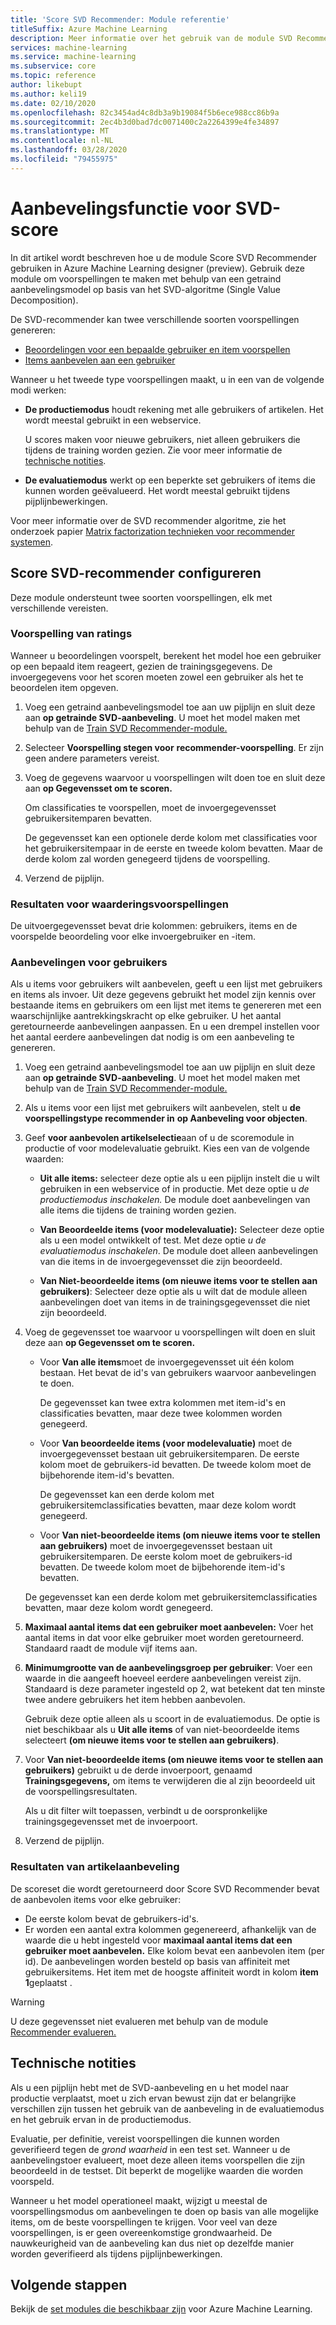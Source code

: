 ```yaml
---
title: 'Score SVD Recommender: Module referentie'
titleSuffix: Azure Machine Learning
description: Meer informatie over het gebruik van de module SVD Recommender score in Azure Machine Learning om aanbevelingsvoorspellingen voor een gegevensset te scoren.
services: machine-learning
ms.service: machine-learning
ms.subservice: core
ms.topic: reference
author: likebupt
ms.author: keli19
ms.date: 02/10/2020
ms.openlocfilehash: 82c3454ad4c8db3a9b19084f5b6ece988cc86b9a
ms.sourcegitcommit: 2ec4b3d0bad7dc0071400c2a2264399e4fe34897
ms.translationtype: MT
ms.contentlocale: nl-NL
ms.lasthandoff: 03/28/2020
ms.locfileid: "79455975"
---
```

# <a name="score-svd-recommender"></a>Aanbevelingsfunctie voor SVD-score 

In dit artikel wordt beschreven hoe u de module Score SVD Recommender gebruiken in Azure Machine Learning designer (preview). Gebruik deze module om voorspellingen te maken met behulp van een getraind aanbevelingsmodel op basis van het SVD-algoritme (Single Value Decomposition).

De SVD-recommender kan twee verschillende soorten voorspellingen genereren:

- [Beoordelingen voor een bepaalde gebruiker en item voorspellen](#prediction-of-ratings)
- [Items aanbevelen aan een gebruiker](#recommendations-for-users)

Wanneer u het tweede type voorspellingen maakt, u in een van de volgende modi werken:

- **De productiemodus** houdt rekening met alle gebruikers of artikelen. Het wordt meestal gebruikt in een webservice.

  U scores maken voor nieuwe gebruikers, niet alleen gebruikers die tijdens de training worden gezien. Zie voor meer informatie de [technische notities](#technical-notes). 

- **De evaluatiemodus** werkt op een beperkte set gebruikers of items die kunnen worden geëvalueerd. Het wordt meestal gebruikt tijdens pijplijnbewerkingen.

Voor meer informatie over de SVD recommender algoritme, zie het onderzoek papier [Matrix factorization technieken voor recommender systemen](https://datajobs.com/data-science-repo/Recommender-Systems-[Netflix].pdf).

## <a name="how-to-configure-score-svd-recommender"></a>Score SVD-recommender configureren

Deze module ondersteunt twee soorten voorspellingen, elk met verschillende vereisten. 

###  <a name="prediction-of-ratings"></a>Voorspelling van ratings

Wanneer u beoordelingen voorspelt, berekent het model hoe een gebruiker op een bepaald item reageert, gezien de trainingsgegevens. De invoergegevens voor het scoren moeten zowel een gebruiker als het te beoordelen item opgeven.

1. Voeg een getraind aanbevelingsmodel toe aan uw pijplijn en sluit deze aan **op getrainde SVD-aanbeveling**. U moet het model maken met behulp van de [Train SVD Recommender-module.](train-SVD-recommender.md)

2. Selecteer **Voorspelling stegen voor** **recommender-voorspelling**. Er zijn geen andere parameters vereist.

3. Voeg de gegevens waarvoor u voorspellingen wilt doen toe en sluit deze aan **op Gegevensset om te scoren.**

   Om classificaties te voorspellen, moet de invoergegevensset gebruikersitemparen bevatten.

   De gegevensset kan een optionele derde kolom met classificaties voor het gebruikersitempaar in de eerste en tweede kolom bevatten. Maar de derde kolom zal worden genegeerd tijdens de voorspelling.

4. Verzend de pijplijn.

### <a name="results-for-rating-predictions"></a>Resultaten voor waarderingsvoorspellingen 

De uitvoergegevensset bevat drie kolommen: gebruikers, items en de voorspelde beoordeling voor elke invoergebruiker en -item.

###  <a name="recommendations-for-users"></a>Aanbevelingen voor gebruikers 

Als u items voor gebruikers wilt aanbevelen, geeft u een lijst met gebruikers en items als invoer. Uit deze gegevens gebruikt het model zijn kennis over bestaande items en gebruikers om een lijst met items te genereren met een waarschijnlijke aantrekkingskracht op elke gebruiker. U het aantal geretourneerde aanbevelingen aanpassen. En u een drempel instellen voor het aantal eerdere aanbevelingen dat nodig is om een aanbeveling te genereren.

1. Voeg een getraind aanbevelingsmodel toe aan uw pijplijn en sluit deze aan **op getrainde SVD-aanbeveling**.  U moet het model maken met behulp van de [Train SVD Recommender-module.](train-svd-recommender.md)

2. Als u items voor een lijst met gebruikers wilt aanbevelen, stelt u **de voorspellingstype recommender in** **op Aanbeveling voor objecten**.

3. Geef **voor aanbevolen artikelselectie**aan of u de scoremodule in productie of voor modelevaluatie gebruikt. Kies een van de volgende waarden:

    - **Uit alle items:** selecteer deze optie als u een pijplijn instelt die u wilt gebruiken in een webservice of in productie.  Met deze optie u *de productiemodus inschakelen.* De module doet aanbevelingen van alle items die tijdens de training worden gezien.

    - **Van Beoordeelde items (voor modelevaluatie):** Selecteer deze optie als u een model ontwikkelt of test. Met deze optie *u de evaluatiemodus inschakelen*. De module doet alleen aanbevelingen van die items in de invoergegevensset die zijn beoordeeld.
    
    - **Van Niet-beoordeelde items (om nieuwe items voor te stellen aan gebruikers)**: Selecteer deze optie als u wilt dat de module alleen aanbevelingen doet van items in de trainingsgegevensset die niet zijn beoordeeld. 

4. Voeg de gegevensset toe waarvoor u voorspellingen wilt doen en sluit deze aan **op Gegevensset om te scoren.**

    - Voor **Van alle items**moet de invoergegevensset uit één kolom bestaan. Het bevat de id's van gebruikers waarvoor aanbevelingen te doen.

      De gegevensset kan twee extra kolommen met item-id's en classificaties bevatten, maar deze twee kolommen worden genegeerd. 

    - Voor **Van beoordeelde items (voor modelevaluatie)** moet de invoergegevensset bestaan uit gebruikersitemparen. De eerste kolom moet de gebruikers-id bevatten. De tweede kolom moet de bijbehorende item-id's bevatten.

      De gegevensset kan een derde kolom met gebruikersitemclassificaties bevatten, maar deze kolom wordt genegeerd.

    - Voor **Van niet-beoordeelde items (om nieuwe items voor te stellen aan gebruikers)** moet de invoergegevensset bestaan uit gebruikersitemparen. De eerste kolom moet de gebruikers-id bevatten. De tweede kolom moet de bijbehorende item-id's bevatten.

     De gegevensset kan een derde kolom met gebruikersitemclassificaties bevatten, maar deze kolom wordt genegeerd.

5. **Maximaal aantal items dat een gebruiker moet aanbevelen:** Voer het aantal items in dat voor elke gebruiker moet worden geretourneerd. Standaard raadt de module vijf items aan.

6. **Minimumgrootte van de aanbevelingsgroep per gebruiker**: Voer een waarde in die aangeeft hoeveel eerdere aanbevelingen vereist zijn. Standaard is deze parameter ingesteld op 2, wat betekent dat ten minste twee andere gebruikers het item hebben aanbevolen.

   Gebruik deze optie alleen als u scoort in de evaluatiemodus. De optie is niet beschikbaar als u **Uit alle items** of van niet-beoordeelde items selecteert **(om nieuwe items voor te stellen aan gebruikers)**.

7.  Voor **Van niet-beoordeelde items (om nieuwe items voor te stellen aan gebruikers)** gebruikt u de derde invoerpoort, genaamd **Trainingsgegevens,** om items te verwijderen die al zijn beoordeeld uit de voorspellingsresultaten.

    Als u dit filter wilt toepassen, verbindt u de oorspronkelijke trainingsgegevensset met de invoerpoort.

8. Verzend de pijplijn.

### <a name="results-of-item-recommendation"></a>Resultaten van artikelaanbeveling

De scoreset die wordt geretourneerd door Score SVD Recommender bevat de aanbevolen items voor elke gebruiker:

- De eerste kolom bevat de gebruikers-id's.
- Er worden een aantal extra kolommen gegenereerd, afhankelijk van de waarde die u hebt ingesteld voor **maximaal aantal items dat een gebruiker moet aanbevelen.** Elke kolom bevat een aanbevolen item (per id). De aanbevelingen worden besteld op basis van affiniteit met gebruikersitems. Het item met de hoogste affiniteit wordt in kolom **item 1**geplaatst .

> [!WARNING]
> U deze gegevensset niet evalueren met behulp van de module [Recommender evalueren.](evaluate-recommender.md)


##  <a name="technical-notes"></a>Technische notities

Als u een pijplijn hebt met de SVD-aanbeveling en u het model naar productie verplaatst, moet u zich ervan bewust zijn dat er belangrijke verschillen zijn tussen het gebruik van de aanbeveling in de evaluatiemodus en het gebruik ervan in de productiemodus.

Evaluatie, per definitie, vereist voorspellingen die kunnen worden geverifieerd tegen de *grond waarheid* in een test set. Wanneer u de aanbevelingstoer evalueert, moet deze alleen items voorspellen die zijn beoordeeld in de testset. Dit beperkt de mogelijke waarden die worden voorspeld.

Wanneer u het model operationeel maakt, wijzigt u meestal de voorspellingsmodus om aanbevelingen te doen op basis van alle mogelijke items, om de beste voorspellingen te krijgen. Voor veel van deze voorspellingen, is er geen overeenkomstige grondwaarheid. De nauwkeurigheid van de aanbeveling kan dus niet op dezelfde manier worden geverifieerd als tijdens pijplijnbewerkingen.


## <a name="next-steps"></a>Volgende stappen

Bekijk de [set modules die beschikbaar zijn](module-reference.md) voor Azure Machine Learning. 
